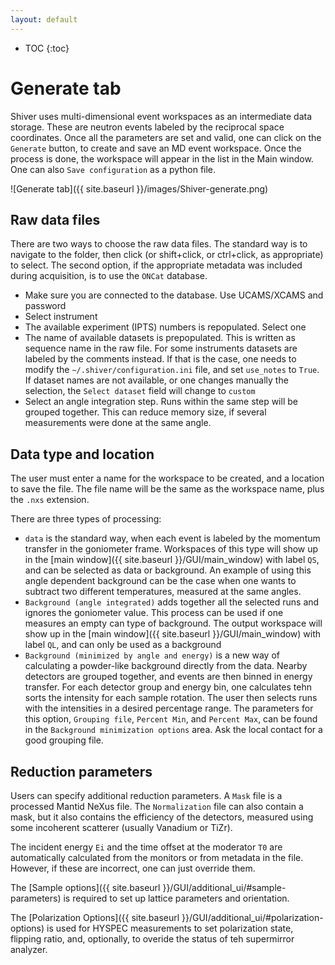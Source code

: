 ```yaml
---
layout: default
---
```

* TOC
{:toc}

# Generate tab

Shiver uses multi-dimensional event workspaces as an intermediate data storage. These are
neutron events labeled by the reciprocal space coordinates. Once all the parameters are set and
valid, one can click on the `Generate` button, to create and save an MD event workspace. Once
the process is done, the workspace will appear in the list in the Main window. One can
also `Save configuration` as a python file.

![Generate tab]({{ site.baseurl }}/images/Shiver-generate.png)

## Raw data files

There are two ways to choose the raw data files. The standard way is to navigate to the folder, then
click (or shift+click, or ctrl+click, as appropriate) to select. The second option, if the appropriate
metadata was included during acquisition, is to use the `ONCat` database. 

 * Make sure you are connected to the database. Use UCAMS/XCAMS and password
 * Select instrument
 * The available experiment (IPTS) numbers is repopulated. Select one
 * The name of available datasets is prepopulated. 
 This is written as sequence name in the raw file. For some instruments
 datasets are labeled by the comments instead. If that is the case, one needs to modify
 the `~/.shiver/configuration.ini` file, and set `use_notes` to `True`. If dataset names
 are not available, or one changes manually the selection, the `Select dataset` field will change
 to `custom`
 * Select an angle integration step. Runs within the same step will be grouped together.
 This can reduce memory size, if several measurements were done at the same angle.
 

## Data type and location

The user must enter a name for the workspace to be created, and a location to save the file. The file
name will be the same as the workspace name, plus the `.nxs` extension.

There are three types of processing:

 * `data` is the standard way, when each event is labeled by the momentum transfer in the
 goniometer frame. Workspaces of this type will show up in the
 [main window]({{ site.baseurl }}/GUI/main_window) with label `QS`, and can be selected as data or
 background. An example of using this angle dependent background can be the case when one
 wants to subtract two different temperatures, measured at the same angles.
 * `Background (angle integrated)` adds together all the selected runs and ignores the goniometer
 value. This process can be used if one measures an empty can type of background. The output
 workspace will show up in the  [main window]({{ site.baseurl }}/GUI/main_window) with label `QL`,
 and can only be used as a background
 * `Background (minimized by angle and energy)` is a new way of calculating a powder-like
 background directly from the data. Nearby detectors are grouped together, and events are then binned
 in energy transfer. For each detector group and energy bin, one calculates tehn sorts the
 intensity for each sample rotation. The user then selects runs with the intensities in a desired
 percentage range. The parameters for this option, `Grouping file`, `Percent Min`, and `Percent Max`,
 can be found in the `Background minimization options` area. Ask the local contact for a good grouping
 file.
 
## Reduction parameters

Users can specify additional reduction parameters. A `Mask` file is a processed Mantid NeXus file.
The `Normalization` file can also contain a mask, but it also contains the efficiency of the
detectors, measured using some incoherent scatterer (usually Vanadium or TiZr).

The incident energy `Ei` and the time offset at the moderator `T0` are automatically calculated
from the monitors or from metadata in the file. However, if these are incorrect, one can
just override them.

The [Sample options]({{ site.baseurl }}/GUI/additional_ui/#sample-parameters) is required to set up
lattice parameters and orientation.

The [Polarization Options]({{ site.baseurl }}/GUI/additional_ui/#polarization-options) is used for HYSPEC
measurements to set polarization state, flipping ratio, and, optionally, to overide the status of
teh supermirror analyzer.

